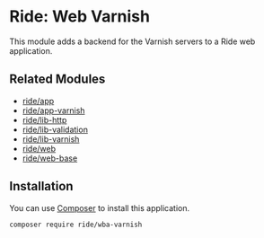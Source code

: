 # Ride: Web Varnish

This module adds a backend for the Varnish servers to a Ride web application.

## Related Modules 

- [ride/app](https://github.com/all-ride/ride-app)
- [ride/app-varnish](https://github.com/all-ride/ride-app-varnish)
- [ride/lib-http](https://github.com/all-ride/ride-lib-http)
- [ride/lib-validation](https://github.com/all-ride/ride-lib-validation)
- [ride/lib-varnish](https://github.com/all-ride/ride-lib-varnish)
- [ride/web](https://github.com/all-ride/ride-web)
- [ride/web-base](https://github.com/all-ride/ride-web-base)

## Installation

You can use [Composer](http://getcomposer.org) to install this application.

```
composer require ride/wba-varnish
```
